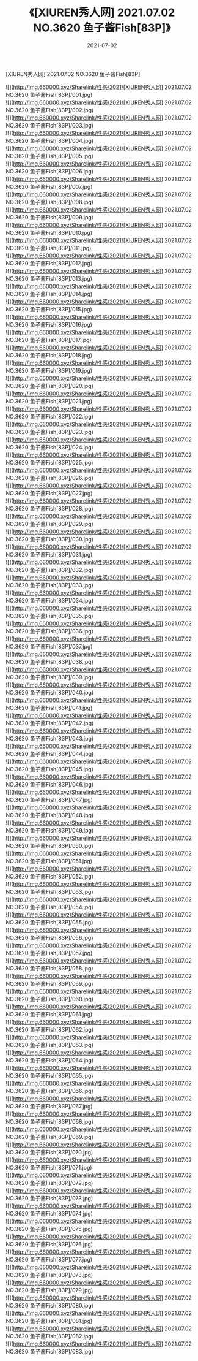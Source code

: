 ﻿---
layout: post
title:  《[XIUREN秀人网] 2021.07.02 NO.3620 鱼子酱Fish[83P]》
date:   2021-07-02
img: http://img.660000.xyz/Sharelink/性感/2021/[XIUREN秀人网] 2021.07.02 NO.3620 鱼子酱Fish[83P]/000.jpg
categories: [美女, 清纯, 唯美]
---

[XIUREN秀人网] 2021.07.02 NO.3620 鱼子酱Fish[83P]

  ![](http://img.660000.xyz/Sharelink/性感/2021/[XIUREN秀人网] 2021.07.02 NO.3620 鱼子酱Fish[83P]/001.jpg) <br> ![](http://img.660000.xyz/Sharelink/性感/2021/[XIUREN秀人网] 2021.07.02 NO.3620 鱼子酱Fish[83P]/002.jpg) <br> ![](http://img.660000.xyz/Sharelink/性感/2021/[XIUREN秀人网] 2021.07.02 NO.3620 鱼子酱Fish[83P]/003.jpg) <br> ![](http://img.660000.xyz/Sharelink/性感/2021/[XIUREN秀人网] 2021.07.02 NO.3620 鱼子酱Fish[83P]/004.jpg) <br> ![](http://img.660000.xyz/Sharelink/性感/2021/[XIUREN秀人网] 2021.07.02 NO.3620 鱼子酱Fish[83P]/005.jpg) <br> ![](http://img.660000.xyz/Sharelink/性感/2021/[XIUREN秀人网] 2021.07.02 NO.3620 鱼子酱Fish[83P]/006.jpg) <br> ![](http://img.660000.xyz/Sharelink/性感/2021/[XIUREN秀人网] 2021.07.02 NO.3620 鱼子酱Fish[83P]/007.jpg) <br> ![](http://img.660000.xyz/Sharelink/性感/2021/[XIUREN秀人网] 2021.07.02 NO.3620 鱼子酱Fish[83P]/008.jpg) <br> ![](http://img.660000.xyz/Sharelink/性感/2021/[XIUREN秀人网] 2021.07.02 NO.3620 鱼子酱Fish[83P]/009.jpg) <br> ![](http://img.660000.xyz/Sharelink/性感/2021/[XIUREN秀人网] 2021.07.02 NO.3620 鱼子酱Fish[83P]/010.jpg) <br> ![](http://img.660000.xyz/Sharelink/性感/2021/[XIUREN秀人网] 2021.07.02 NO.3620 鱼子酱Fish[83P]/011.jpg) <br> ![](http://img.660000.xyz/Sharelink/性感/2021/[XIUREN秀人网] 2021.07.02 NO.3620 鱼子酱Fish[83P]/012.jpg) <br> ![](http://img.660000.xyz/Sharelink/性感/2021/[XIUREN秀人网] 2021.07.02 NO.3620 鱼子酱Fish[83P]/013.jpg) <br> ![](http://img.660000.xyz/Sharelink/性感/2021/[XIUREN秀人网] 2021.07.02 NO.3620 鱼子酱Fish[83P]/014.jpg) <br> ![](http://img.660000.xyz/Sharelink/性感/2021/[XIUREN秀人网] 2021.07.02 NO.3620 鱼子酱Fish[83P]/015.jpg) <br> ![](http://img.660000.xyz/Sharelink/性感/2021/[XIUREN秀人网] 2021.07.02 NO.3620 鱼子酱Fish[83P]/016.jpg) <br> ![](http://img.660000.xyz/Sharelink/性感/2021/[XIUREN秀人网] 2021.07.02 NO.3620 鱼子酱Fish[83P]/017.jpg) <br> ![](http://img.660000.xyz/Sharelink/性感/2021/[XIUREN秀人网] 2021.07.02 NO.3620 鱼子酱Fish[83P]/018.jpg) <br> ![](http://img.660000.xyz/Sharelink/性感/2021/[XIUREN秀人网] 2021.07.02 NO.3620 鱼子酱Fish[83P]/019.jpg) <br> ![](http://img.660000.xyz/Sharelink/性感/2021/[XIUREN秀人网] 2021.07.02 NO.3620 鱼子酱Fish[83P]/020.jpg) <br> ![](http://img.660000.xyz/Sharelink/性感/2021/[XIUREN秀人网] 2021.07.02 NO.3620 鱼子酱Fish[83P]/021.jpg) <br> ![](http://img.660000.xyz/Sharelink/性感/2021/[XIUREN秀人网] 2021.07.02 NO.3620 鱼子酱Fish[83P]/022.jpg) <br> ![](http://img.660000.xyz/Sharelink/性感/2021/[XIUREN秀人网] 2021.07.02 NO.3620 鱼子酱Fish[83P]/023.jpg) <br> ![](http://img.660000.xyz/Sharelink/性感/2021/[XIUREN秀人网] 2021.07.02 NO.3620 鱼子酱Fish[83P]/024.jpg) <br> ![](http://img.660000.xyz/Sharelink/性感/2021/[XIUREN秀人网] 2021.07.02 NO.3620 鱼子酱Fish[83P]/025.jpg) <br> ![](http://img.660000.xyz/Sharelink/性感/2021/[XIUREN秀人网] 2021.07.02 NO.3620 鱼子酱Fish[83P]/026.jpg) <br> ![](http://img.660000.xyz/Sharelink/性感/2021/[XIUREN秀人网] 2021.07.02 NO.3620 鱼子酱Fish[83P]/027.jpg) <br> ![](http://img.660000.xyz/Sharelink/性感/2021/[XIUREN秀人网] 2021.07.02 NO.3620 鱼子酱Fish[83P]/028.jpg) <br> ![](http://img.660000.xyz/Sharelink/性感/2021/[XIUREN秀人网] 2021.07.02 NO.3620 鱼子酱Fish[83P]/029.jpg) <br> ![](http://img.660000.xyz/Sharelink/性感/2021/[XIUREN秀人网] 2021.07.02 NO.3620 鱼子酱Fish[83P]/030.jpg) <br> ![](http://img.660000.xyz/Sharelink/性感/2021/[XIUREN秀人网] 2021.07.02 NO.3620 鱼子酱Fish[83P]/031.jpg) <br> ![](http://img.660000.xyz/Sharelink/性感/2021/[XIUREN秀人网] 2021.07.02 NO.3620 鱼子酱Fish[83P]/032.jpg) <br> ![](http://img.660000.xyz/Sharelink/性感/2021/[XIUREN秀人网] 2021.07.02 NO.3620 鱼子酱Fish[83P]/033.jpg) <br> ![](http://img.660000.xyz/Sharelink/性感/2021/[XIUREN秀人网] 2021.07.02 NO.3620 鱼子酱Fish[83P]/034.jpg) <br> ![](http://img.660000.xyz/Sharelink/性感/2021/[XIUREN秀人网] 2021.07.02 NO.3620 鱼子酱Fish[83P]/035.jpg) <br> ![](http://img.660000.xyz/Sharelink/性感/2021/[XIUREN秀人网] 2021.07.02 NO.3620 鱼子酱Fish[83P]/036.jpg) <br> ![](http://img.660000.xyz/Sharelink/性感/2021/[XIUREN秀人网] 2021.07.02 NO.3620 鱼子酱Fish[83P]/037.jpg) <br> ![](http://img.660000.xyz/Sharelink/性感/2021/[XIUREN秀人网] 2021.07.02 NO.3620 鱼子酱Fish[83P]/038.jpg) <br> ![](http://img.660000.xyz/Sharelink/性感/2021/[XIUREN秀人网] 2021.07.02 NO.3620 鱼子酱Fish[83P]/039.jpg) <br> ![](http://img.660000.xyz/Sharelink/性感/2021/[XIUREN秀人网] 2021.07.02 NO.3620 鱼子酱Fish[83P]/040.jpg) <br> ![](http://img.660000.xyz/Sharelink/性感/2021/[XIUREN秀人网] 2021.07.02 NO.3620 鱼子酱Fish[83P]/041.jpg) <br> ![](http://img.660000.xyz/Sharelink/性感/2021/[XIUREN秀人网] 2021.07.02 NO.3620 鱼子酱Fish[83P]/042.jpg) <br> ![](http://img.660000.xyz/Sharelink/性感/2021/[XIUREN秀人网] 2021.07.02 NO.3620 鱼子酱Fish[83P]/043.jpg) <br> ![](http://img.660000.xyz/Sharelink/性感/2021/[XIUREN秀人网] 2021.07.02 NO.3620 鱼子酱Fish[83P]/044.jpg) <br> ![](http://img.660000.xyz/Sharelink/性感/2021/[XIUREN秀人网] 2021.07.02 NO.3620 鱼子酱Fish[83P]/045.jpg) <br> ![](http://img.660000.xyz/Sharelink/性感/2021/[XIUREN秀人网] 2021.07.02 NO.3620 鱼子酱Fish[83P]/046.jpg) <br> ![](http://img.660000.xyz/Sharelink/性感/2021/[XIUREN秀人网] 2021.07.02 NO.3620 鱼子酱Fish[83P]/047.jpg) <br> ![](http://img.660000.xyz/Sharelink/性感/2021/[XIUREN秀人网] 2021.07.02 NO.3620 鱼子酱Fish[83P]/048.jpg) <br> ![](http://img.660000.xyz/Sharelink/性感/2021/[XIUREN秀人网] 2021.07.02 NO.3620 鱼子酱Fish[83P]/049.jpg) <br> ![](http://img.660000.xyz/Sharelink/性感/2021/[XIUREN秀人网] 2021.07.02 NO.3620 鱼子酱Fish[83P]/050.jpg) <br> ![](http://img.660000.xyz/Sharelink/性感/2021/[XIUREN秀人网] 2021.07.02 NO.3620 鱼子酱Fish[83P]/051.jpg) <br> ![](http://img.660000.xyz/Sharelink/性感/2021/[XIUREN秀人网] 2021.07.02 NO.3620 鱼子酱Fish[83P]/052.jpg) <br> ![](http://img.660000.xyz/Sharelink/性感/2021/[XIUREN秀人网] 2021.07.02 NO.3620 鱼子酱Fish[83P]/053.jpg) <br> ![](http://img.660000.xyz/Sharelink/性感/2021/[XIUREN秀人网] 2021.07.02 NO.3620 鱼子酱Fish[83P]/054.jpg) <br> ![](http://img.660000.xyz/Sharelink/性感/2021/[XIUREN秀人网] 2021.07.02 NO.3620 鱼子酱Fish[83P]/055.jpg) <br> ![](http://img.660000.xyz/Sharelink/性感/2021/[XIUREN秀人网] 2021.07.02 NO.3620 鱼子酱Fish[83P]/056.jpg) <br> ![](http://img.660000.xyz/Sharelink/性感/2021/[XIUREN秀人网] 2021.07.02 NO.3620 鱼子酱Fish[83P]/057.jpg) <br> ![](http://img.660000.xyz/Sharelink/性感/2021/[XIUREN秀人网] 2021.07.02 NO.3620 鱼子酱Fish[83P]/058.jpg) <br> ![](http://img.660000.xyz/Sharelink/性感/2021/[XIUREN秀人网] 2021.07.02 NO.3620 鱼子酱Fish[83P]/059.jpg) <br> ![](http://img.660000.xyz/Sharelink/性感/2021/[XIUREN秀人网] 2021.07.02 NO.3620 鱼子酱Fish[83P]/060.jpg) <br> ![](http://img.660000.xyz/Sharelink/性感/2021/[XIUREN秀人网] 2021.07.02 NO.3620 鱼子酱Fish[83P]/061.jpg) <br> ![](http://img.660000.xyz/Sharelink/性感/2021/[XIUREN秀人网] 2021.07.02 NO.3620 鱼子酱Fish[83P]/062.jpg) <br> ![](http://img.660000.xyz/Sharelink/性感/2021/[XIUREN秀人网] 2021.07.02 NO.3620 鱼子酱Fish[83P]/063.jpg) <br> ![](http://img.660000.xyz/Sharelink/性感/2021/[XIUREN秀人网] 2021.07.02 NO.3620 鱼子酱Fish[83P]/064.jpg) <br> ![](http://img.660000.xyz/Sharelink/性感/2021/[XIUREN秀人网] 2021.07.02 NO.3620 鱼子酱Fish[83P]/065.jpg) <br> ![](http://img.660000.xyz/Sharelink/性感/2021/[XIUREN秀人网] 2021.07.02 NO.3620 鱼子酱Fish[83P]/066.jpg) <br> ![](http://img.660000.xyz/Sharelink/性感/2021/[XIUREN秀人网] 2021.07.02 NO.3620 鱼子酱Fish[83P]/067.jpg) <br> ![](http://img.660000.xyz/Sharelink/性感/2021/[XIUREN秀人网] 2021.07.02 NO.3620 鱼子酱Fish[83P]/068.jpg) <br> ![](http://img.660000.xyz/Sharelink/性感/2021/[XIUREN秀人网] 2021.07.02 NO.3620 鱼子酱Fish[83P]/069.jpg) <br> ![](http://img.660000.xyz/Sharelink/性感/2021/[XIUREN秀人网] 2021.07.02 NO.3620 鱼子酱Fish[83P]/070.jpg) <br> ![](http://img.660000.xyz/Sharelink/性感/2021/[XIUREN秀人网] 2021.07.02 NO.3620 鱼子酱Fish[83P]/071.jpg) <br> ![](http://img.660000.xyz/Sharelink/性感/2021/[XIUREN秀人网] 2021.07.02 NO.3620 鱼子酱Fish[83P]/072.jpg) <br> ![](http://img.660000.xyz/Sharelink/性感/2021/[XIUREN秀人网] 2021.07.02 NO.3620 鱼子酱Fish[83P]/073.jpg) <br> ![](http://img.660000.xyz/Sharelink/性感/2021/[XIUREN秀人网] 2021.07.02 NO.3620 鱼子酱Fish[83P]/074.jpg) <br> ![](http://img.660000.xyz/Sharelink/性感/2021/[XIUREN秀人网] 2021.07.02 NO.3620 鱼子酱Fish[83P]/075.jpg) <br> ![](http://img.660000.xyz/Sharelink/性感/2021/[XIUREN秀人网] 2021.07.02 NO.3620 鱼子酱Fish[83P]/076.jpg) <br> ![](http://img.660000.xyz/Sharelink/性感/2021/[XIUREN秀人网] 2021.07.02 NO.3620 鱼子酱Fish[83P]/077.jpg) <br> ![](http://img.660000.xyz/Sharelink/性感/2021/[XIUREN秀人网] 2021.07.02 NO.3620 鱼子酱Fish[83P]/078.jpg) <br> ![](http://img.660000.xyz/Sharelink/性感/2021/[XIUREN秀人网] 2021.07.02 NO.3620 鱼子酱Fish[83P]/079.jpg) <br> ![](http://img.660000.xyz/Sharelink/性感/2021/[XIUREN秀人网] 2021.07.02 NO.3620 鱼子酱Fish[83P]/080.jpg) <br> ![](http://img.660000.xyz/Sharelink/性感/2021/[XIUREN秀人网] 2021.07.02 NO.3620 鱼子酱Fish[83P]/081.jpg) <br> ![](http://img.660000.xyz/Sharelink/性感/2021/[XIUREN秀人网] 2021.07.02 NO.3620 鱼子酱Fish[83P]/082.jpg) <br> ![](http://img.660000.xyz/Sharelink/性感/2021/[XIUREN秀人网] 2021.07.02 NO.3620 鱼子酱Fish[83P]/083.jpg) <br>